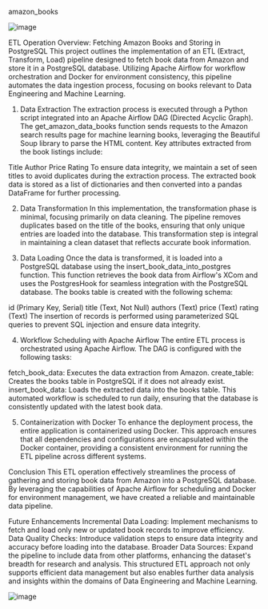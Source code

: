 ﻿amazon_books

![image](https://github.com/user-attachments/assets/a54b4a63-213e-4bc9-8071-32c4acd51350)

ETL Operation Overview: Fetching Amazon Books and Storing in PostgreSQL
This project outlines the implementation of an ETL (Extract, Transform, Load) pipeline designed to fetch book data from Amazon and store it in a PostgreSQL database. Utilizing Apache Airflow for workflow orchestration and Docker for environment consistency, this pipeline automates the data ingestion process, focusing on books relevant to Data Engineering and Machine Learning.

1. Data Extraction
The extraction process is executed through a Python script integrated into an Apache Airflow DAG (Directed Acyclic Graph). The get_amazon_data_books function sends requests to the Amazon search results page for machine learning books, leveraging the Beautiful Soup library to parse the HTML content. Key attributes extracted from the book listings include:

Title
Author
Price
Rating
To ensure data integrity, we maintain a set of seen titles to avoid duplicates during the extraction process. The extracted book data is stored as a list of dictionaries and then converted into a pandas DataFrame for further processing.

2. Data Transformation
In this implementation, the transformation phase is minimal, focusing primarily on data cleaning. The pipeline removes duplicates based on the title of the books, ensuring that only unique entries are loaded into the database. This transformation step is integral in maintaining a clean dataset that reflects accurate book information.

3. Data Loading
Once the data is transformed, it is loaded into a PostgreSQL database using the insert_book_data_into_postgres function. This function retrieves the book data from Airflow's XCom and uses the PostgresHook for seamless integration with the PostgreSQL database. The books table is created with the following schema:

id (Primary Key, Serial)
title (Text, Not Null)
authors (Text)
price (Text)
rating (Text)
The insertion of records is performed using parameterized SQL queries to prevent SQL injection and ensure data integrity.

4. Workflow Scheduling with Apache Airflow
The entire ETL process is orchestrated using Apache Airflow. The DAG is configured with the following tasks:

fetch_book_data: Executes the data extraction from Amazon.
create_table: Creates the books table in PostgreSQL if it does not already exist.
insert_book_data: Loads the extracted data into the books table.
This automated workflow is scheduled to run daily, ensuring that the database is consistently updated with the latest book data.

5. Containerization with Docker
To enhance the deployment process, the entire application is containerized using Docker. This approach ensures that all dependencies and configurations are encapsulated within the Docker container, providing a consistent environment for running the ETL pipeline across different systems.

Conclusion
This ETL operation effectively streamlines the process of gathering and storing book data from Amazon into a PostgreSQL database. By leveraging the capabilities of Apache Airflow for scheduling and Docker for environment management, we have created a reliable and maintainable data pipeline.

Future Enhancements
Incremental Data Loading: Implement mechanisms to fetch and load only new or updated book records to improve efficiency.
Data Quality Checks: Introduce validation steps to ensure data integrity and accuracy before loading into the database.
Broader Data Sources: Expand the pipeline to include data from other platforms, enhancing the dataset's breadth for research and analysis.
This structured ETL approach not only supports efficient data management but also enables further data analysis and insights within the domains of Data Engineering and Machine Learning.

![image](https://github.com/user-attachments/assets/fad37b7c-cbb7-4761-98d6-4644e3ca03b5)
